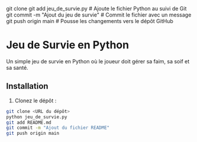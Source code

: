 git clone <URL>
git add jeu_de_survie.py       # Ajoute le fichier Python au suivi de Git
git commit -m "Ajout du jeu de survie"  # Commit le fichier avec un message
git push origin main           # Pousse les changements vers le dépôt GitHub
# Jeu de Survie en Python

Un simple jeu de survie en Python où le joueur doit gérer sa faim, sa soif et sa santé.

## Installation
1. Clonez le dépôt :
```bash
git clone <URL du dépôt>
python jeu_de_survie.py
git add README.md
git commit -m "Ajout du fichier README"
git push origin main
